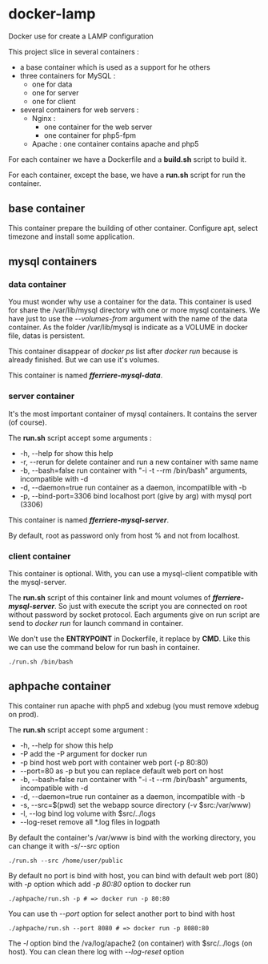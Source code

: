 docker-lamp
===========

Docker use for create a LAMP configuration

This project slice in several containers :
* a base container which is used as a support for he others
* three containers for MySQL :
    * one for data
    * one for server
    * one for client
* several containers for web servers :
    * Nginx :
        * one container for the web server
        * one container for php5-fpm
    * Apache : one container contains apache and php5

For each container we have a Dockerfile and a **build.sh** script to build it.

For each container, except the base, we have a **run.sh** script for run the container.

base container
--------------

This container prepare the building of other container. Configure apt, select timezone and install some application.


mysql containers
----------------
### data container
You must wonder why use a container for the data.
This container is used for share the /var/lib/mysql directory with one or more mysql containers.
We have just to use the _--volumes-from_ argument with the name of the data container.
As the folder /var/lib/mysql is indicate as a VOLUME in docker file, datas is persistent.

This container disappear of _docker ps_ list after _docker run_ because is already finished. But we can use it's volumes.

This container is named ___fferriere-mysql-data___.

### server container
It's the most important container of mysql containers.
It contains the server (of course).

The **run.sh** script accept some arguments :
* -h, --help for show this help
* -r, --rerun for delete container and run a new container with same name
* -b, --bash=false run container with "-i -t --rm /bin/bash" arguments, incompatible with -d
* -d, --daemon=true run container as a daemon, incompatilble with -b
* -p, --bind-port=3306 bind localhost port (give by arg) with mysql port (3306)

This container is named ___fferriere-mysql-server___.

By default, root as password only from host % and not from localhost.

### client container
This container is optional. With, you can use a mysql-client compatible with the mysql-server.

The **run.sh** script of this container link and mount volumes of ___fferriere-mysql-server___.
So just with execute the script you are connected on root without password by socket protocol.
Each arguments give on run script are send to _docker run_ for launch command in container.

We don't use the **ENTRYPOINT** in Dockerfile, it replace by **CMD**. Like this we can use the command below for run bash in container.

    ./run.sh /bin/bash

aphpache container
------------------

This container run apache with php5 and xdebug (you must remove xdebug on prod).


The **run.sh** script accept some argument :
*  -h, --help for show this help
*  -P add the -P argument for docker run
*  -p bind host web port with container web port (-p 80:80)
*  --port=80 as -p but you can replace default web port on host
*  -b, --bash=false run container with "-i -t --rm /bin/bash" arguments, incompatible with -d
*  -d, --daemon=true run container as a daemon, incompatible with -b
*  -s, --src=$(pwd) set the webapp source directory (-v $src:/var/www)
*  -l, --log bind log volume with $src/../logs
*  --log-reset remove all *.log files in logpath

By default the container's /var/www is bind with the working directory, you can change it with _-s_/_--src_ option

    ./run.sh --src /home/user/public

By default no port is bind with host, you can bind with default web port (80) with _-p_ option which add _-p 80:80_ option to docker run

    ./aphpache/run.sh -p # => docker run -p 80:80

You can use th _--port_ option for select another port to bind with host

    ./aphpache/run.sh --port 8080 # => docker run -p 8080:80

The _-l_ option bind the /va/log/apache2 (on container) with $src/../logs (on host).
You can clean there log with _--log-reset_ option